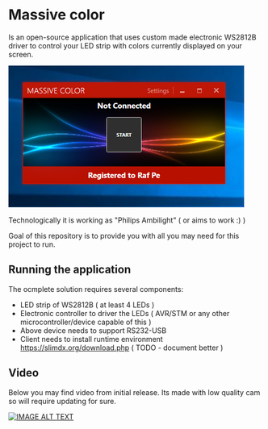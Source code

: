 # Massive color
Is an open-source application that uses custom made electronic WS2812B driver to control your LED strip with colors currently displayed on your screen. 

![alt text](https://raw.githubusercontent.com/RafPe/massive-color/master/screenshots/s1.PNG)

Technologically it is working as "Philips Ambilight" ( or aims to work :) ) 

Goal of this repository is to provide you with all you may need for this project to run. 


## Running the application
The ocmplete solution requires several components:
* LED strip of WS2812B ( at least 4 LEDs ) 
* Electronic controller to driver the LEDs ( AVR/STM or any other microcontroller/device capable of this )
* Above device needs to support RS232-USB 
* Client needs to install runtime environment https://slimdx.org/download.php ( TODO - document better )  

## Video
Below you may find video from initial release. Its made with low quality cam so will require updating for sure. 

[![IMAGE ALT TEXT](http://img.youtube.com/vi/CsO3x8WKyIY/0.jpg)](https://www.youtube.com/watch?v=CsO3x8WKyIY "Demo Video 1")

